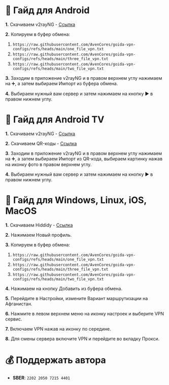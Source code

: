 # 🤖 Гайд для Android
**1.** Скачиваем v2rayNG - [Ссылка](https://github.com/2dust/v2rayNG/releases/download/1.9.16/v2rayNG_1.9.16_arm64-v8a.apk)

**2.** Копируем в буфер обмена: 

1) `https://raw.githubusercontent.com/AvenCores/goida-vpn-configs/refs/heads/main/one_file_vpn.txt`
2) `https://raw.githubusercontent.com/AvenCores/goida-vpn-configs/refs/heads/main/three_file_vpn.txt`
3) `https://raw.githubusercontent.com/AvenCores/goida-vpn-configs/refs/heads/main/two_file_vpn.txt`

**3.** Заходим в приложение v2rayNG и в правом верхнем углу нажимаем на ➕, а затем выбираем Импорт из буфера обмена.
   
**4.** Выбираем нужный вам сервер и затем нажимаем на кнопку ▶️ в правом нижнем углу.

# 🤖 Гайд для Android TV
**1.** Скачиваем v2rayNG - [Ссылка](https://github.com/2dust/v2rayNG/releases/download/1.9.16/v2rayNG_1.9.16_armeabi-v7a.apk)

**2.** Скачиваем QR-коды - [Ссылка](https://t.me/avencoreschat/25613)

**3**. Заходим в приложение v2rayNG и в правом верхнем углу нажимаем на ➕, а затем выбираем Импорт из QR-кода, выбираем картинку нажав на иконку фото в правом верхнем углу.

**4.** Выбираем нужный вам сервер и затем нажимаем на кнопку ▶️ в правом нижнем углу.

# 🤖 Гайд для Windows, Linux, iOS, MacOS
**1.** Скачиваем Hiddidy - [Ссылка](https://hiddify.com/)

**2.** Нажимаем Новый профиль.

**3.** Копируем в буфер обмена: 
1) `https://raw.githubusercontent.com/AvenCores/goida-vpn-configs/refs/heads/main/one_file_vpn.txt`
2) `https://raw.githubusercontent.com/AvenCores/goida-vpn-configs/refs/heads/main/three_file_vpn.txt`
3) `https://raw.githubusercontent.com/AvenCores/goida-vpn-configs/refs/heads/main/two_file_vpn.txt`

**4.** Нажимаем на кнопку Добавить из буфера обмена.
   
**5.** Перейдите в Настройки, измените Вариант маршрутизации на Афганистан.

**6.** Нажмите в левом верхнем меню на иконку настроек и выберите VPN сервис.

**7.** Включаем VPN нажав на иконку по середине. 

**8.** Для смены сервера включите VPN и перейдите во вкладку Прокси.

# 💰 Поддержать автора
+ **SBER**: `2202 2050 7215 4401`
